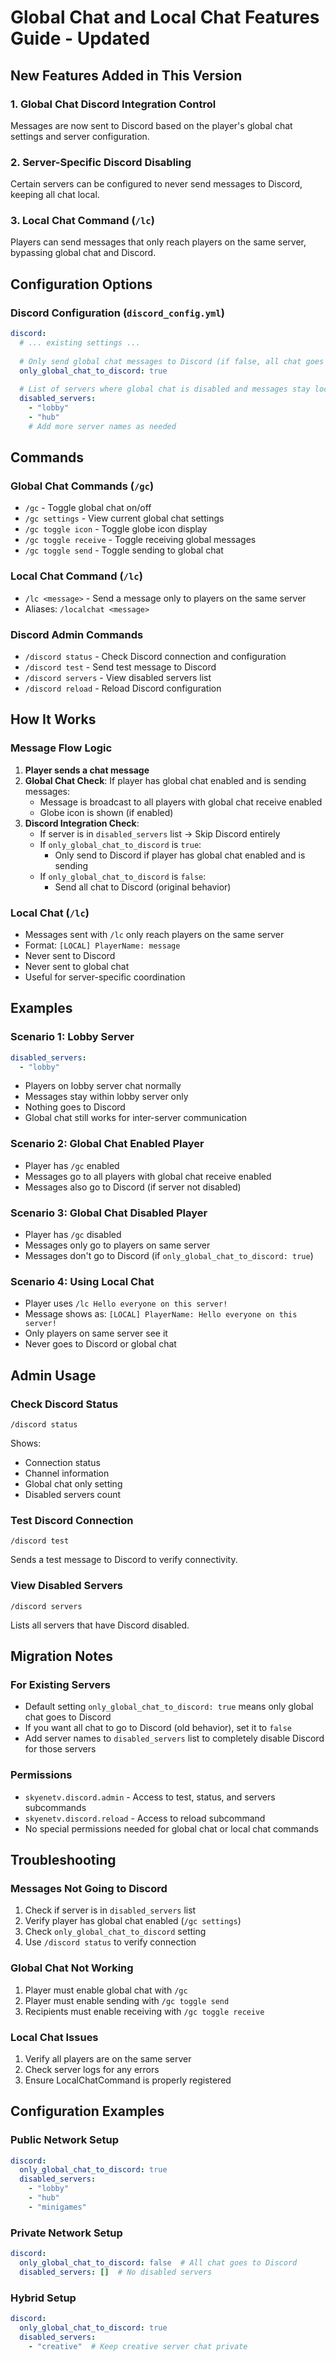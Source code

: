 # Global Chat and Local Chat Features Guide - Updated

## New Features Added in This Version

### 1. Global Chat Discord Integration Control
Messages are now sent to Discord based on the player's global chat settings and server configuration.

### 2. Server-Specific Discord Disabling
Certain servers can be configured to never send messages to Discord, keeping all chat local.

### 3. Local Chat Command (`/lc`)
Players can send messages that only reach players on the same server, bypassing global chat and Discord.

## Configuration Options

### Discord Configuration (`discord_config.yml`)

```yaml
discord:
  # ... existing settings ...
  
  # Only send global chat messages to Discord (if false, all chat goes to Discord)
  only_global_chat_to_discord: true
  
  # List of servers where global chat is disabled and messages stay local
  disabled_servers:
    - "lobby"
    - "hub"
    # Add more server names as needed
```

## Commands

### Global Chat Commands (`/gc`)
- `/gc` - Toggle global chat on/off
- `/gc settings` - View current global chat settings
- `/gc toggle icon` - Toggle globe icon display
- `/gc toggle receive` - Toggle receiving global messages
- `/gc toggle send` - Toggle sending to global chat

### Local Chat Command (`/lc`)
- `/lc <message>` - Send a message only to players on the same server
- Aliases: `/localchat <message>`

### Discord Admin Commands
- `/discord status` - Check Discord connection and configuration
- `/discord test` - Send test message to Discord
- `/discord servers` - View disabled servers list
- `/discord reload` - Reload Discord configuration

## How It Works

### Message Flow Logic

1. **Player sends a chat message**
2. **Global Chat Check**: If player has global chat enabled and is sending messages:
   - Message is broadcast to all players with global chat receive enabled
   - Globe icon is shown (if enabled)
3. **Discord Integration Check**:
   - If server is in `disabled_servers` list → Skip Discord entirely
   - If `only_global_chat_to_discord` is `true`:
     - Only send to Discord if player has global chat enabled and is sending
   - If `only_global_chat_to_discord` is `false`:
     - Send all chat to Discord (original behavior)

### Local Chat (`/lc`)
- Messages sent with `/lc` only reach players on the same server
- Format: `[LOCAL] PlayerName: message`
- Never sent to Discord
- Never sent to global chat
- Useful for server-specific coordination

## Examples

### Scenario 1: Lobby Server
```yaml
disabled_servers:
  - "lobby"
```
- Players on lobby server chat normally
- Messages stay within lobby server only
- Nothing goes to Discord
- Global chat still works for inter-server communication

### Scenario 2: Global Chat Enabled Player
- Player has `/gc` enabled
- Messages go to all players with global chat receive enabled
- Messages also go to Discord (if server not disabled)

### Scenario 3: Global Chat Disabled Player
- Player has `/gc` disabled
- Messages only go to players on same server
- Messages don't go to Discord (if `only_global_chat_to_discord: true`)

### Scenario 4: Using Local Chat
- Player uses `/lc Hello everyone on this server!`
- Message shows as: `[LOCAL] PlayerName: Hello everyone on this server!`
- Only players on same server see it
- Never goes to Discord or global chat

## Admin Usage

### Check Discord Status
```
/discord status
```
Shows:
- Connection status
- Channel information
- Global chat only setting
- Disabled servers count

### Test Discord Connection
```
/discord test
```
Sends a test message to Discord to verify connectivity.

### View Disabled Servers
```
/discord servers
```
Lists all servers that have Discord disabled.

## Migration Notes

### For Existing Servers
- Default setting `only_global_chat_to_discord: true` means only global chat goes to Discord
- If you want all chat to go to Discord (old behavior), set it to `false`
- Add server names to `disabled_servers` list to completely disable Discord for those servers

### Permissions
- `skyenetv.discord.admin` - Access to test, status, and servers subcommands
- `skyenetv.discord.reload` - Access to reload subcommand
- No special permissions needed for global chat or local chat commands

## Troubleshooting

### Messages Not Going to Discord
1. Check if server is in `disabled_servers` list
2. Verify player has global chat enabled (`/gc settings`)
3. Check `only_global_chat_to_discord` setting
4. Use `/discord status` to verify connection

### Global Chat Not Working
1. Player must enable global chat with `/gc`
2. Player must enable sending with `/gc toggle send`
3. Recipients must enable receiving with `/gc toggle receive`

### Local Chat Issues
1. Verify all players are on the same server
2. Check server logs for any errors
3. Ensure LocalChatCommand is properly registered

## Configuration Examples

### Public Network Setup
```yaml
discord:
  only_global_chat_to_discord: true
  disabled_servers:
    - "lobby"
    - "hub"
    - "minigames"
```

### Private Network Setup
```yaml
discord:
  only_global_chat_to_discord: false  # All chat goes to Discord
  disabled_servers: []  # No disabled servers
```

### Hybrid Setup
```yaml
discord:
  only_global_chat_to_discord: true
  disabled_servers:
    - "creative"  # Keep creative server chat private
```
